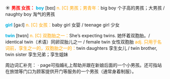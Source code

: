 ☀ <font color="red">**男孩 女孩：**</font>
<font color="sky blue">**boy**</font> [bɒɪ] 
<font color="orange">n. [C] 男孩；男青年：</font>big boy 个子高的男孩；大男孩 / naughty boy 淘气的男孩

<font color="sky blue">**girl**</font> [ɡə:l] 
<font color="orange">n. [C] 女孩：</font>baby girl 女婴 / teenage girl 少女

<font color="sky blue">**twin**</font> [twɪn] 
<font color="orange">n. [C] 双胞胎之一：</font>She’s expecting twins. 她怀着双胞胎。/ identical twin（术语）同卵双胎儿之一 / female twin 女性双胞胎 <font color="orange">adj. 只用于名词前，孪生之一的，双胞胎之一的：</font>twin daughters 孪生女儿 / twin brother, twin sister 孪生兄弟；孪生姐妹 

周边词汇补充：
· page可指婚礼上帮助并跟在新娘后面的一个小男孩。还可指站在旅馆等门口为顾客提供开门等服务的一个男孩（通常身着制服）。

